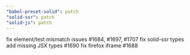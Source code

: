```yaml
---
"babel-preset-solid": patch
"solid-ssr": patch
"solid-js": patch
---
```


fix element/test mismatch issues #1684, #1697, #1707
fix solid-ssr types
add missing JSX types #1690
fix firefox iframe #1688